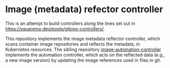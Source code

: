 # Image (metadata) refector controller

This is an attempt to build controllers along the lines set out in
https://squaremo.dev/posts/gitops-controllers/.

This repository implements the image metadata reflector controller,
which scans container image repositories and reflects the metadata, in
Kubernetes resources. The sibling repository
[image-automation-controller](https://github.com/squaremo/image-automation-controller)
implements the automation controller, which acts on the reflected data
(e.g., a new image version) by updating the image references used in
files in git.
